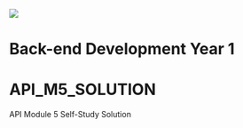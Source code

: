 ![](http://143.42.108.232/pvt/Noroff-64.png)
# Back-end Development Year 1

# API_M5_SOLUTION
API Module 5 Self-Study Solution
